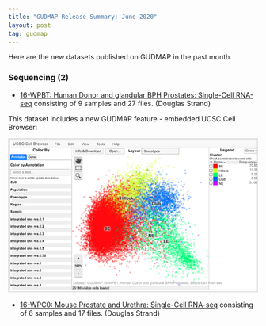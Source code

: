 ```yaml
---
title: "GUDMAP Release Summary: June 2020"
layout: post
tag: gudmap
---
```


Here are the new datasets published on GUDMAP in the past month.

### **Sequencing (2)**

* [16-WPBT: Human Donor and glandular BPH Prostates: Single-Cell RNA-seq](/id/16-WPBT) consisting of 9 samples and 27 files. (Douglas Strand)

This dataset includes a new GUDMAP feature - embedded UCSC Cell Browser:

[![Screenshot of cell browser in dataset](/assets/img/news/strand-cell-browser-16-WPBT.png)](/id/16-WPBT)


* [16-WPC0: Mouse Prostate and Urethra: Single-Cell RNA-seq](/id/16-WPC0) consisting of 6 samples and 17 files. (Douglas Strand)
